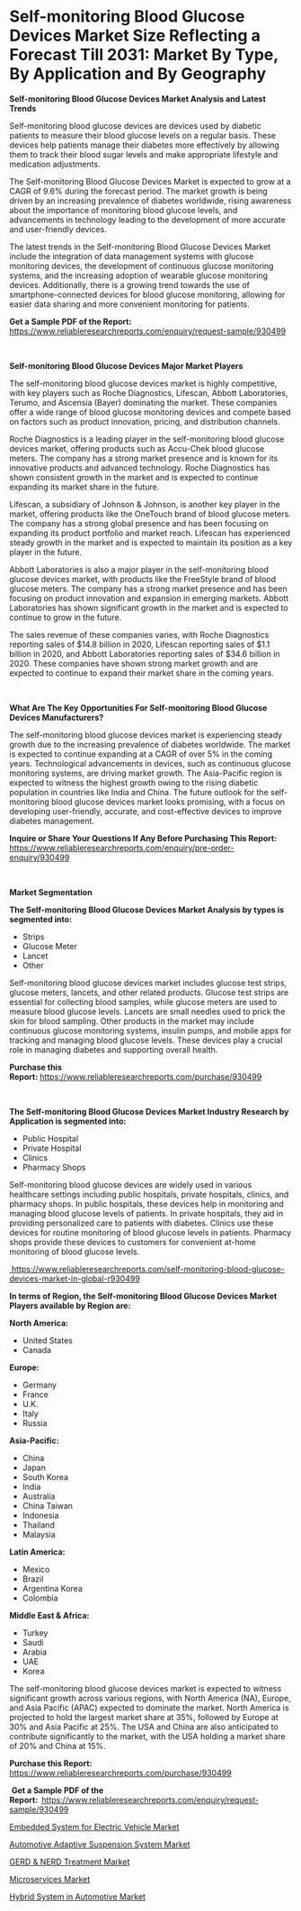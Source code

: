 <p><h1>Self-monitoring Blood Glucose Devices Market Size Reflecting a Forecast Till 2031: Market By Type, By Application and By Geography</h1></p><p><strong>Self-monitoring Blood Glucose Devices Market Analysis and Latest Trends</strong></p>
<p><p>Self-monitoring blood glucose devices are devices used by diabetic patients to measure their blood glucose levels on a regular basis. These devices help patients manage their diabetes more effectively by allowing them to track their blood sugar levels and make appropriate lifestyle and medication adjustments.</p><p>The Self-monitoring Blood Glucose Devices Market is expected to grow at a CAGR of 9.6% during the forecast period. The market growth is being driven by an increasing prevalence of diabetes worldwide, rising awareness about the importance of monitoring blood glucose levels, and advancements in technology leading to the development of more accurate and user-friendly devices.</p><p>The latest trends in the Self-monitoring Blood Glucose Devices Market include the integration of data management systems with glucose monitoring devices, the development of continuous glucose monitoring systems, and the increasing adoption of wearable glucose monitoring devices. Additionally, there is a growing trend towards the use of smartphone-connected devices for blood glucose monitoring, allowing for easier data sharing and more convenient monitoring for patients.</p></p>
<p><strong>Get a Sample PDF of the Report:&nbsp;</strong> <a href="https://www.reliableresearchreports.com/enquiry/request-sample/930499">https://www.reliableresearchreports.com/enquiry/request-sample/930499</a></p>
<p>&nbsp;</p>
<p><strong>Self-monitoring Blood Glucose Devices Major Market Players</strong></p>
<p><p>The self-monitoring blood glucose devices market is highly competitive, with key players such as Roche Diagnostics, Lifescan, Abbott Laboratories, Terumo, and Ascensia (Bayer) dominating the market. These companies offer a wide range of blood glucose monitoring devices and compete based on factors such as product innovation, pricing, and distribution channels.</p><p>Roche Diagnostics is a leading player in the self-monitoring blood glucose devices market, offering products such as Accu-Chek blood glucose meters. The company has a strong market presence and is known for its innovative products and advanced technology. Roche Diagnostics has shown consistent growth in the market and is expected to continue expanding its market share in the future.</p><p>Lifescan, a subsidiary of Johnson & Johnson, is another key player in the market, offering products like the OneTouch brand of blood glucose meters. The company has a strong global presence and has been focusing on expanding its product portfolio and market reach. Lifescan has experienced steady growth in the market and is expected to maintain its position as a key player in the future.</p><p>Abbott Laboratories is also a major player in the self-monitoring blood glucose devices market, with products like the FreeStyle brand of blood glucose meters. The company has a strong market presence and has been focusing on product innovation and expansion in emerging markets. Abbott Laboratories has shown significant growth in the market and is expected to continue to grow in the future.</p><p>The sales revenue of these companies varies, with Roche Diagnostics reporting sales of $14.8 billion in 2020, Lifescan reporting sales of $1.1 billion in 2020, and Abbott Laboratories reporting sales of $34.6 billion in 2020. These companies have shown strong market growth and are expected to continue to expand their market share in the coming years.</p></p>
<p>&nbsp;</p>
<p><strong>What Are The Key Opportunities For Self-monitoring Blood Glucose Devices Manufacturers?</strong></p>
<p><p>The self-monitoring blood glucose devices market is experiencing steady growth due to the increasing prevalence of diabetes worldwide. The market is expected to continue expanding at a CAGR of over 5% in the coming years. Technological advancements in devices, such as continuous glucose monitoring systems, are driving market growth. The Asia-Pacific region is expected to witness the highest growth owing to the rising diabetic population in countries like India and China. The future outlook for the self-monitoring blood glucose devices market looks promising, with a focus on developing user-friendly, accurate, and cost-effective devices to improve diabetes management.</p></p>
<p><strong>Inquire or Share Your Questions If Any Before Purchasing This Report:</strong> <a href="https://www.reliableresearchreports.com/enquiry/pre-order-enquiry/930499">https://www.reliableresearchreports.com/enquiry/pre-order-enquiry/930499</a></p>
<p>&nbsp;</p>
<p><strong>Market Segmentation</strong></p>
<p><strong>The Self-monitoring Blood Glucose Devices Market Analysis by types is segmented into:</strong></p>
<p><ul><li>Strips</li><li>Glucose Meter</li><li>Lancet</li><li>Other</li></ul></p>
<p><p>Self-monitoring blood glucose devices market includes glucose test strips, glucose meters, lancets, and other related products. Glucose test strips are essential for collecting blood samples, while glucose meters are used to measure blood glucose levels. Lancets are small needles used to prick the skin for blood sampling. Other products in the market may include continuous glucose monitoring systems, insulin pumps, and mobile apps for tracking and managing blood glucose levels. These devices play a crucial role in managing diabetes and supporting overall health.</p></p>
<p><strong>Purchase this Report:&nbsp;</strong><a href="https://www.reliableresearchreports.com/purchase/930499">https://www.reliableresearchreports.com/purchase/930499</a></p>
<p>&nbsp;</p>
<p><strong>The Self-monitoring Blood Glucose Devices Market Industry Research by Application is segmented into:</strong></p>
<p><ul><li>Public Hospital</li><li>Private Hospital</li><li>Clinics</li><li>Pharmacy Shops</li></ul></p>
<p><p>Self-monitoring blood glucose devices are widely used in various healthcare settings including public hospitals, private hospitals, clinics, and pharmacy shops. In public hospitals, these devices help in monitoring and managing blood glucose levels of patients. In private hospitals, they aid in providing personalized care to patients with diabetes. Clinics use these devices for routine monitoring of blood glucose levels in patients. Pharmacy shops provide these devices to customers for convenient at-home monitoring of blood glucose levels.</p></p>
<p><a href="https://www.reliableresearchreports.com/self-monitoring-blood-glucose-devices-market-in-global-r930499">&nbsp;https://www.reliableresearchreports.com/self-monitoring-blood-glucose-devices-market-in-global-r930499</a></p>
<p><strong>In terms of Region, the Self-monitoring Blood Glucose Devices Market Players available by Region are:</strong></p>
<p>
    <p> <strong> North America: </strong>
        <ul>
            <li>United States</li>
            <li>Canada</li>
        </ul>
        </p> 
    <p> <strong> Europe: </strong>
        <ul>
            <li>Germany</li>
            <li>France</li>
            <li>U.K.</li>
            <li>Italy</li>
            <li>Russia</li>
        </ul>
        </p> 
    <p> <strong> Asia-Pacific: </strong>
        <ul>
            <li>China</li>
            <li>Japan</li>
            <li>South Korea</li>
            <li>India</li>
            <li>Australia</li>
            <li>China Taiwan</li>
            <li>Indonesia</li>
            <li>Thailand</li>
            <li>Malaysia</li>
        </ul>
        </p> 
    <p> <strong> Latin America: </strong>
        <ul>
            <li>Mexico</li>
            <li>Brazil</li>
            <li>Argentina Korea</li>
            <li>Colombia</li>
        </ul>
        </p> 
    <p> <strong> Middle East & Africa: </strong>
        <ul>
            <li>Turkey</li>
            <li>Saudi</li>
            <li>Arabia</li>
            <li>UAE</li>
            <li>Korea</li>
        </ul>
    </p>
    </p>
<p><p>The self-monitoring blood glucose devices market is expected to witness significant growth across various regions, with North America (NA), Europe, and Asia Pacific (APAC) expected to dominate the market. North America is projected to hold the largest market share at 35%, followed by Europe at 30% and Asia Pacific at 25%. The USA and China are also anticipated to contribute significantly to the market, with the USA holding a market share of 20% and China at 15%.</p></p>
<p><strong>Purchase this Report: </strong><a href="https://www.reliableresearchreports.com/purchase/930499">https://www.reliableresearchreports.com/purchase/930499</a></p>
<p>&nbsp;<strong>Get a Sample PDF of the Report:&nbsp;&nbsp;</strong><a href="https://www.reliableresearchreports.com/enquiry/request-sample/930499">https://www.reliableresearchreports.com/enquiry/request-sample/930499</a></p>
<p><strong></strong></p>
<p><p><a href="https://medium.com/@clarenceuvalis67867/global-embedded-system-for-electric-vehicle-industry-research-report-competitive-landscape-market-872577204d1e">Embedded System for Electric Vehicle Market</a></p><p><a href="https://medium.com/@liam.mcgrath5645/navigating-the-automotive-adaptive-suspension-system-market-expert-analysis-and-market-forecast-6aa5eafb986c">Automotive Adaptive Suspension System Market</a></p><p><a href="https://medium.com/@samantha.welch56767/insights-into-the-gerd-nerd-treatment-market-market-players-market-size-geographical-regions-2f1e7804f21a">GERD & NERD Treatment Market</a></p><p><a href="https://medium.com/@karleeprice2004/microservices-industry-sector-new-technologies-and-market-impact-forecasted-for-period-from-2024-89c19554a525">Microservices Market</a></p><p><a href="https://medium.com/@marcoshoppe2023/hybrid-system-in-automotive-industry-sector-market-dynamics-and-future-scenarios-2024-2031-064fd82da7e3">Hybrid System in Automotive Market</a></p></p>
